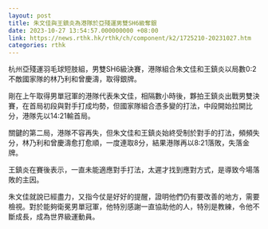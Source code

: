 ```yaml
---
layout: post
title: 朱文佳與王鎮炎為港隊於亞殘運男雙SH6級奪銀
date: 2023-10-27 13:54:57.000000000 +08:00
link: https://news.rthk.hk/rthk/ch/component/k2/1725210-20231027.htm
categories: rthk
---
```


杭州亞殘運羽毛球短肢組，男雙SH6級決賽，港隊組合朱文佳和王鎮炎以局數0:2不敵國家隊的林乃利和曾慶濤，取得銀牌。

剛在上午取得男單冠軍的港隊代表朱文佳，相隔數小時後，夥拍王鎮炎出戰男雙決賽，在首局初段與對手打成均勢，但國家隊組合憑多變的打法，中段開始拉開比分，港隊先以14:21輸首局。

關鍵的第二局，港隊不容再失，但朱文佳和王鎮炎始終受制於對手的打法，頻頻失分，林乃利和曾慶濤愈打愈順，一度連取8分，結果港隊再以8:21落敗，失落金牌。

王鎮炎在賽後表示，一直未能適應對手打法，太遲才找到應對方式，是導致今場落敗的主因。

朱文佳就說已經盡力，又指今仗是好好的提醒，證明他們仍有要改善的地方，需要檢視。對於能夠衛冕男單冠軍，他特別感謝一直協助他的人，特別是教練，令他不斷成長，成為世界級運動員。
